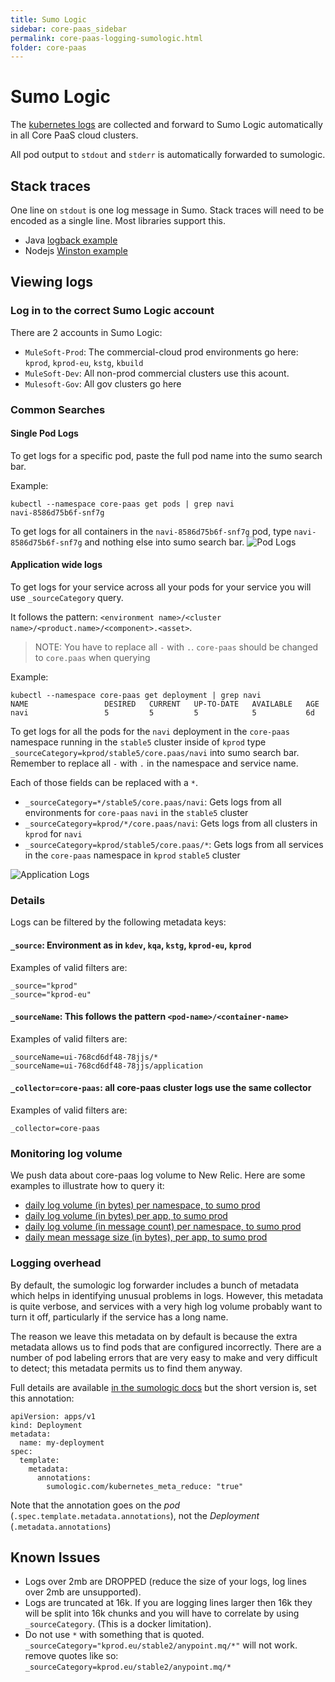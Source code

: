 ```yaml
---
title: Sumo Logic
sidebar: core-paas_sidebar
permalink: core-paas-logging-sumologic.html
folder: core-paas
---
```

# Sumo Logic

The [kubernetes
logs](https://kubernetes.io/docs/concepts/cluster-administration/logging/) are
collected and forward to Sumo Logic automatically in all Core PaaS cloud
clusters.

All pod output to `stdout` and `stderr` is automatically forwarded to
sumologic.

## Stack traces

One line on `stdout` is one log message in Sumo. Stack traces will need to be
encoded as a single line.  Most libraries support this.

* Java [logback example](https://github.com/mulesoft/amc-agent-reg-facade/blob/f3b48b7857e9e895365383532bb7fa73f5fd1070/amc-agent-reg-facade-service/src/main/resources/logback-spring.xml#L12-L24)
* Nodejs [Winston example](https://github.com/mulesoft/audit-log-service/blob/b44ff0b0e8b614789536d9fca2f2079653dd6a0f/config/default.js#L91)

## Viewing logs

### Log in to the correct Sumo Logic account

There are 2 accounts in Sumo Logic:

* `MuleSoft-Prod`: The commercial-cloud prod environments go here: `kprod`,
  `kprod-eu`, `kstg`, `kbuild`
* `MuleSoft-Dev`: All non-prod commercial clusters use this acount.
* `Mulesoft-Gov`: All gov clusters go here

### Common Searches

#### Single Pod Logs

To get logs for a specific pod, paste the full pod name into the sumo search bar.

Example:

```
kubectl --namespace core-paas get pods | grep navi
navi-8586d75b6f-snf7g
```

To get logs for all containers in the `navi-8586d75b6f-snf7g` pod, type
`navi-8586d75b6f-snf7g` and nothing else into sumo search bar.
![Pod Logs](https://user-images.githubusercontent.com/2194285/49746651-a2efe400-fc6f-11e8-9145-bfb3f9962076.png)

#### Application wide logs

To get logs for your service across all your pods for your service you will use
`_sourceCategory` query.

It follows the pattern: `<environment name>/<cluster name>/<product.name>/<component>.<asset>`.
  > NOTE: You have to replace all `-` with `.`. `core-paas` should be changed
  > to `core.paas` when querying

Example:

```
kubectl --namespace core-paas get deployment | grep navi
NAME                 DESIRED   CURRENT   UP-TO-DATE   AVAILABLE   AGE
navi                 5         5         5            5           6d
```

To get logs for all the pods for the `navi` deployment in the `core-paas`
namespace running in the `stable5` cluster inside of `kprod` type
`_sourceCategory=kprod/stable5/core.paas/navi` into sumo search bar. Remember
to replace all `-` with `.` in the namespace and service name.

Each of those fields can be replaced with a `*`.

* `_sourceCategory=*/stable5/core.paas/navi`: Gets logs from all environments
  for `core-paas` `navi` in the `stable5` cluster
* `_sourceCategory=kprod/*/core.paas/navi`:  Gets logs from all clusters in
  `kprod` for `navi`
* `_sourceCategory=kprod/stable5/core.paas/*`: Gets logs from all services in
  the `core-paas` namespace in `kprod` `stable5` cluster

![Application Logs](https://user-images.githubusercontent.com/2194285/49768587-c421f600-fcaa-11e8-87c7-d1ab09eba126.png)

### Details

Logs can be filtered by the following metadata keys:

#### `_source`: Environment as in `kdev`, `kqa`, `kstg`, `kprod-eu`, `kprod`

Examples of valid filters are:

```
_source="kprod"
_source="kprod-eu"
```

#### `_sourceName`: This follows the pattern `<pod-name>/<container-name>`

Examples of valid filters are:

```
_sourceName=ui-768cd6df48-78jjs/*
_sourceName=ui-768cd6df48-78jjs/application
```

#### `_collector=core-paas`: all core-paas cluster logs use the same collector

Examples of valid filters are:

```
_collector=core-paas
```

### Monitoring log volume

We push data about core-paas log volume to New Relic. Here are some examples to
illustrate how to query it:

* [daily log volume (in bytes) per namespace, to sumo prod](https://one.nr/0GbRmN5KYjy)
* [daily log volume (in bytes) per app, to sumo prod](https://one.nr/0xZw0DgnDwv)
* [daily log volume (in message count) per namespace, to sumo prod](https://one.nr/04ERPKmyDwW)
* [daily mean message size (in bytes), per app, to sumo prod](https://one.nr/0eqwyJL61Rn)

### Logging overhead

By default, the sumologic log forwarder includes a bunch of metadata which
helps in identifying unusual problems in logs. However, this metadata is quite
verbose, and services with a very high log volume probably want to turn it off,
particularly if the service has a long name.

The reason we leave this metadata on by default is because the extra metadata
allows us to find pods that are configured incorrectly. There are a number of
pod labeling errors that are very easy to make and very difficult to detect;
this metadata permits us to find them anyway.

Full details are available [in the sumologic
docs](https://github.com/SumoLogic/fluentd-kubernetes-sumologic#reducing-kubernetes-metadata)
but the short version is, set this annotation:

```
apiVersion: apps/v1
kind: Deployment
metadata:
  name: my-deployment
spec:
  template:
    metadata:
      annotations:
        sumologic.com/kubernetes_meta_reduce: "true"
```

Note that the annotation goes on the _pod_ (`.spec.template.metadata.annotations`), not the _Deployment_ (`.metadata.annotations`)

## Known Issues

* Logs over 2mb are DROPPED (reduce the size of your logs, log lines over 2mb
  are unsupported).
* Logs are truncated at 16k. If you are logging lines larger then 16k they will
  be split into 16k chunks and you will have to correlate by using
  `_sourceCategory`. (This is a docker limitation).
* Do not use `*` with something that is quoted.
  `_sourceCategory="kprod.eu/stable2/anypoint.mq/*"` will not work. remove
  quotes like so: `_sourceCategory=kprod.eu/stable2/anypoint.mq/*`
